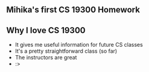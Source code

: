 ## Mihika's first CS 19300 Homework

## Why I love CS 19300
- It gives me useful information for future CS classes
- It's a pretty straightforward class (so far)
- The instructors are great
- :>

